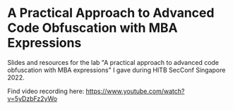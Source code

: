 # A Practical Approach to Advanced Code Obfuscation with MBA Expressions

Slides and resources for the lab "A practical approach to advanced code obfuscation with MBA expressions" I gave during HITB SecConf Singapore 2022.

Find video recording here: https://www.youtube.com/watch?v=5yDzbFz2yWo
